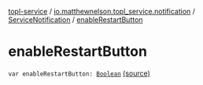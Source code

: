 [topl-service](../../index.md) / [io.matthewnelson.topl_service.notification](../index.md) / [ServiceNotification](index.md) / [enableRestartButton](./enable-restart-button.md)

# enableRestartButton

`var enableRestartButton: `[`Boolean`](https://kotlinlang.org/api/latest/jvm/stdlib/kotlin/-boolean/index.html) [(source)](https://github.com/05nelsonm/TorOnionProxyLibrary-Android/blob/master/topl-service/src/main/java/io/matthewnelson/topl_service/notification/ServiceNotification.kt#L111)